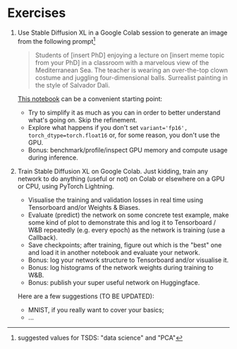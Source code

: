 # Exercises

1. Use Stable Diffusion XL in a Google Colab session to generate an image from the following prompt[^tsds]
   > Students of [insert PhD] enjoying a lecture on [insert meme topic from your PhD] in a classroom with a marvelous view of the Mediterranean Sea. The teacher is wearing an over-the-top clown costume and juggling four-dimensional balls. Surrealist painting in the style of Salvador Dali.

   [This notebook](https://colab.research.google.com/github/wandb/examples/blob/master/colabs/diffusers/sdxl-text-to-image.ipynb) can be a convenient starting point:
    - Try to simplify it as much as you can in order to better understand what's going on. Skip the refinement.
    - Explore what happens if you don't set `variant='fp16', torch_dtype=torch.float16` or, for some reason, you don't use the GPU.
    - Bonus: benchmark/profile/inspect GPU memory and compute usage during inference.

[^tsds]: suggested values for TSDS: "data science" and "PCA"

2. Train Stable Diffusion XL on Google Colab. Just kidding, train any network to do anything (useful or not) on Colab or elsewhere on a GPU or CPU, using PyTorch Lightning.
    - Visualise the training and validation losses in real time using Tensorboard and/or Weights & Biases.
    - Evaluate (predict) the network on some concrete test example, make some kind of plot to demonstrate this and log it to Tensorboard / W&B repeatedly (e.g. every epoch) as the network is training (use a Callback).
    - Save checkpoints; after training, figure out which is the "best" one and load it in another notebook and evaluate your network.
    - Bonus: log your network structure to Tensorboard and/or visualise it.
    - Bonus: log histograms of the network weights during training to W&B.
    - Bonus: publish your super useful network on Huggingface.

    Here are a few suggestions (TO BE UPDATED):
    - MNIST, if you really want to cover your basics;
    - ...
